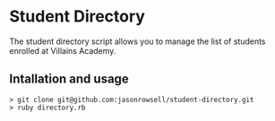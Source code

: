 # Student Directory

The student directory script allows you to manage the list of students enrolled at Villains Academy. 

## Intallation and usage

```shell
> git clone git@github.com:jasonrowsell/student-directory.git
> ruby directory.rb
```

